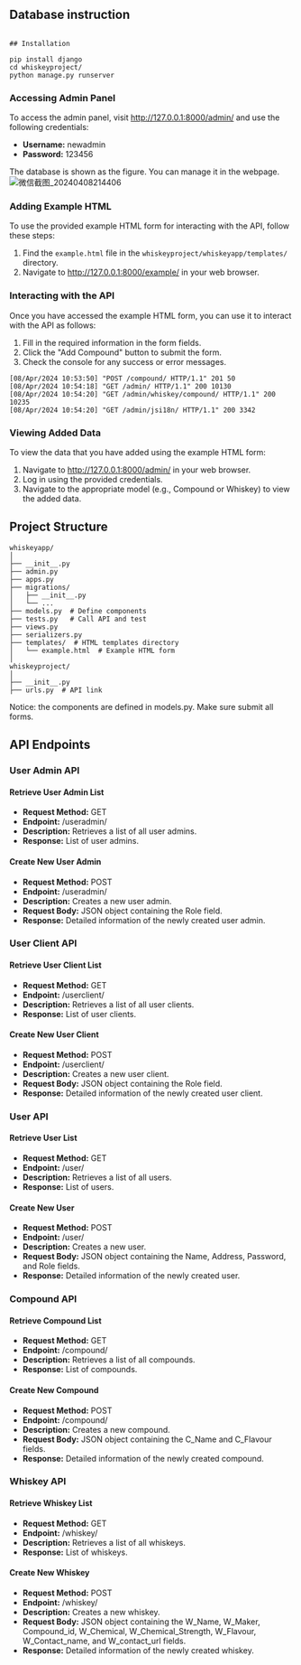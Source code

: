 
## Database instruction
```

## Installation

pip install django
cd whiskeyproject/
python manage.py runserver
```

### Accessing Admin Panel

To access the admin panel, visit http://127.0.0.1:8000/admin/ and use the following credentials:

- **Username:** newadmin
- **Password:** 123456

The database is shown as the figure. You can manage it in the webpage.
![微信截图_20240408214406](C:\Users\dell\Desktop\微信截图_20240408214406.png)

### Adding Example HTML

To use the provided example HTML form for interacting with the API, follow these steps:

1. Find the `example.html` file in the `whiskeyproject/whiskeyapp/templates/` directory.
2. Navigate to http://127.0.0.1:8000/example/ in your web browser.

### Interacting with the API

Once you have accessed the example HTML form, you can use it to interact with the API as follows:

1. Fill in the required information in the form fields.
2. Click the "Add Compound" button to submit the form.
3. Check the console for any success or error messages.

```
[08/Apr/2024 10:53:50] "POST /compound/ HTTP/1.1" 201 50
[08/Apr/2024 10:54:18] "GET /admin/ HTTP/1.1" 200 10130
[08/Apr/2024 10:54:20] "GET /admin/whiskey/compound/ HTTP/1.1" 200 10235
[08/Apr/2024 10:54:20] "GET /admin/jsi18n/ HTTP/1.1" 200 3342
```

### Viewing Added Data

To view the data that you have added using the example HTML form:

1. Navigate to http://127.0.0.1:8000/admin/ in your web browser.
2. Log in using the provided credentials.
3. Navigate to the appropriate model (e.g., Compound or Whiskey) to view the added data.

## Project Structure

```
whiskeyapp/
│
├── __init__.py
├── admin.py
├── apps.py
├── migrations/
│   ├── __init__.py
│   └── ... 
├── models.py  # Define components
├── tests.py   # Call API and test
├── views.py
├── serializers.py
├── templates/  # HTML templates directory
│   └── example.html  # Example HTML form
│
whiskeyproject/
│
├── __init__.py
├── urls.py  # API link
```



Notice: the components are defined in models.py. Make sure submit all forms.

## API Endpoints

### User Admin API

#### Retrieve User Admin List

- **Request Method:** GET
- **Endpoint:** /useradmin/
- **Description:** Retrieves a list of all user admins.
- **Response:** List of user admins.

#### Create New User Admin

- **Request Method:** POST
- **Endpoint:** /useradmin/
- **Description:** Creates a new user admin.
- **Request Body:** JSON object containing the Role field.
- **Response:** Detailed information of the newly created user admin.

### User Client API

#### Retrieve User Client List

- **Request Method:** GET
- **Endpoint:** /userclient/
- **Description:** Retrieves a list of all user clients.
- **Response:** List of user clients.

#### Create New User Client

- **Request Method:** POST
- **Endpoint:** /userclient/
- **Description:** Creates a new user client.
- **Request Body:** JSON object containing the Role field.
- **Response:** Detailed information of the newly created user client.

### User API

#### Retrieve User List

- **Request Method:** GET
- **Endpoint:** /user/
- **Description:** Retrieves a list of all users.
- **Response:** List of users.

#### Create New User

- **Request Method:** POST
- **Endpoint:** /user/
- **Description:** Creates a new user.
- **Request Body:** JSON object containing the Name, Address, Password, and Role fields.
- **Response:** Detailed information of the newly created user.

### Compound API

#### Retrieve Compound List

- **Request Method:** GET
- **Endpoint:** /compound/
- **Description:** Retrieves a list of all compounds.
- **Response:** List of compounds.

#### Create New Compound

- **Request Method:** POST
- **Endpoint:** /compound/
- **Description:** Creates a new compound.
- **Request Body:** JSON object containing the C_Name and C_Flavour fields.
- **Response:** Detailed information of the newly created compound.

### Whiskey API

#### Retrieve Whiskey List

- **Request Method:** GET
- **Endpoint:** /whiskey/
- **Description:** Retrieves a list of all whiskeys.
- **Response:** List of whiskeys.

#### Create New Whiskey

- **Request Method:** POST
- **Endpoint:** /whiskey/
- **Description:** Creates a new whiskey.
- **Request Body:** JSON object containing the W_Name, W_Maker, Compound_id, W_Chemical, W_Chemical_Strength, W_Flavour, W_Contact_name, and W_contact_url fields.
- **Response:** Detailed information of the newly created whiskey.